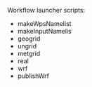 Workflow launcher scripts:

- makeWpsNamelist
- makeInputNamelis
- geogrid
- ungrid
- metgrid
- real
- wrf
- publishWrf
